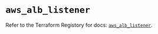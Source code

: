 # `aws_alb_listener`

Refer to the Terraform Registory for docs: [`aws_alb_listener`](https://registry.terraform.io/providers/hashicorp/aws/5.19.0/docs/resources/alb_listener).
